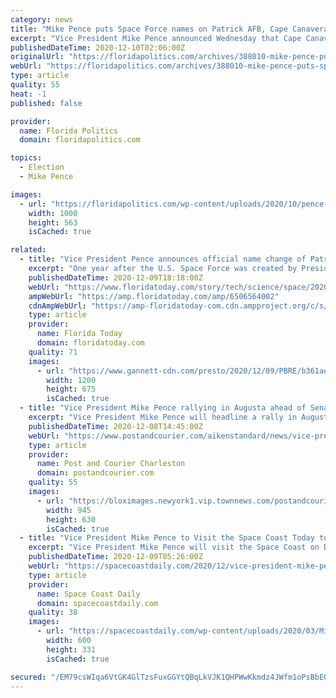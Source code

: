 ```yaml
---
category: news
title: "Mike Pence puts Space Force names on Patrick AFB, Cape Canaveral"
excerpt: "Vice President Mike Pence announced Wednesday that Cape Canaveral Air Force Station and Patrick Air Force Base have been renamed as part of the new military branch Space Force. To"
publishedDateTime: 2020-12-10T02:06:00Z
originalUrl: "https://floridapolitics.com/archives/388010-mike-pence-puts-space-force-names-on-patrick-afb-cape-canaveral"
webUrl: "https://floridapolitics.com/archives/388010-mike-pence-puts-space-force-names-on-patrick-afb-cape-canaveral"
type: article
quality: 55
heat: -1
published: false

provider:
  name: Florida Politics
  domain: floridapolitics.com

topics:
  - Election
  - Mike Pence

images:
  - url: "https://floridapolitics.com/wp-content/uploads/2020/10/pence-1000x563.jpeg"
    width: 1000
    height: 563
    isCached: true

related:
  - title: "Vice President Pence announces official name change of Patrick Space Force Base"
    excerpt: "One year after the U.S. Space Force was created by President Trump and Patrick Air Force Base was designated a space force base, Vice President Mike Pence made the name change to Patrick Space Force Base official."
    publishedDateTime: 2020-12-09T18:18:00Z
    webUrl: "https://www.floridatoday.com/story/tech/science/space/2020/12/09/vice-president-pence-announces-official-name-change-patrick-space-force-base/6506564002/"
    ampWebUrl: "https://amp.floridatoday.com/amp/6506564002"
    cdnAmpWebUrl: "https://amp-floridatoday-com.cdn.ampproject.org/c/s/amp.floridatoday.com/amp/6506564002"
    type: article
    provider:
      name: Florida Today
      domain: floridatoday.com
    quality: 71
    images:
      - url: "https://www.gannett-cdn.com/presto/2020/12/09/PBRE/b361ae31-26de-47bf-adcd-6538f9e1acc9-SpaceForce2.jpg?auto=webp&crop=4031,2268,x0,y604&format=pjpg&width=1200"
        width: 1200
        height: 675
        isCached: true
  - title: "Vice President Mike Pence rallying in Augusta ahead of Senate runoffs"
    excerpt: "Vice President Mike Pence will headline a rally in Augusta on Thursday afternoon, as the balance of the U.S. Senate rests in the hands of Georgia voters."
    publishedDateTime: 2020-12-08T14:45:00Z
    webUrl: "https://www.postandcourier.com/aikenstandard/news/vice-president-mike-pence-rallying-in-augusta-ahead-of-senate-runoffs/article_1a5e0e1c-3969-11eb-8931-9334ebebb1f1.html"
    type: article
    provider:
      name: Post and Courier Charleston
      domain: postandcourier.com
    quality: 55
    images:
      - url: "https://bloximages.newyork1.vip.townnews.com/postandcourier.com/content/tncms/assets/v3/editorial/3/93/393f2522-396a-11eb-9af8-0f9ce89e98db/5f3faefe0f231.image.jpg?resize=945%2C630"
        width: 945
        height: 630
        isCached: true
  - title: "Vice President Mike Pence to Visit the Space Coast Today to Chair the White House National Space Council"
    excerpt: "Vice President Mike Pence will visit the Space Coast on Dec. 9 to chair the White House National Space Council on December 9 at Kennedy Space Center."
    publishedDateTime: 2020-12-09T05:26:00Z
    webUrl: "https://spacecoastdaily.com/2020/12/vice-president-mike-pence-to-visit-the-space-coast-today-to-chair-the-white-house-national-space-council/"
    type: article
    provider:
      name: Space Coast Daily
      domain: spacecoastdaily.com
    quality: 38
    images:
      - url: "https://spacecoastdaily.com/wp-content/uploads/2020/03/Mike-Pence-Vice-President-600-2.jpg"
        width: 600
        height: 331
        isCached: true

secured: "/EM79csWIqa6VtGK4GlTzsFuxGGYtQBqLkVJK1QHPWwKkmdz4JWfm1oPsBbEO1Pv1TizxDuYVH0Yro6G4dQ8+fQg/XVXWSCKqcR6KL0uHsx8WksyrL3mi0+16zVmxa5TyB9FDpHhvpZ7vb0dZxdiioweWZJifRwteNgEK9VMDprmyLKwMdmtxMDhGCs9lYBSFW4BfbVVPMtNPgUtxR6mnb20LwCShjuh/gA81OoBN/q2FYnEft6L7QdZ0C3WegJAb3WBtB+ihy7mCuSsODFAnwMd3MfdKEviADGVtsV/UXcLIJc7bQkvOmZ1X67rT3OBvgD58ig686T26WyfW4K+2jaLY11WhvcYDgfNbCxEcqY=;UuGG+zL4q7u99ku52ivvQA=="
---
```



